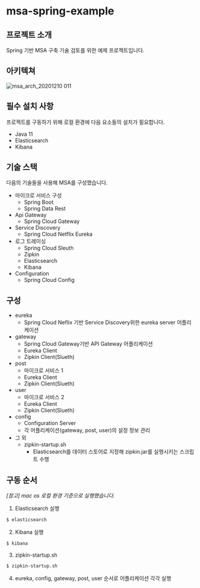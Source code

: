 # msa-spring-example
## 프로젝트 소개
Spring 기반 MSA 구축 기술 검토를 위한 예제 프로젝트입니다.
## 아키텍쳐
![msa_arch_20201210 011](https://user-images.githubusercontent.com/46879746/101721530-851e1980-3aeb-11eb-998c-4df1e5d8596b.jpeg)
## 필수 설치 사항
프로젝트를 구동하기 위해 로컬 환경에 다음 요소들의 설치가 필요합니다.
- Java 11
- Elasticsearch
- Kibana
## 기술 스택
다음의 기술들을 사용해 MSA를 구성했습니다.
- 마이크로 서비스 구성
	- Spring Boot
	- Spring Data Rest
- Api Gateway
	- Spring Cloud Gateway
- Service Discovery
	- Spring Cloud Netflix Eureka
- 로그 트레이싱
	- Spring Cloud Sleuth  
	- Zipkin
	- Elasticsearch
	- Kibana
- Configuration
	- Spring Cloud Config
## 구성
- eureka
	- Spring Cloud Neflix 기반 Service Discovery위한 eureka server 어플리케이션
- gateway
	 - Spring Cloud Gateway기반 API Gateway 어플리케이션
	 - Eureka Client
	 - Zipkin Client(Slueth)
- post
	 - 마이크로 서비스 1
	 - Eureka Client
	 - Zipkin Client(Slueth)
- user
	 - 마이크로 서비스 2
	 - Eureka Client
	 - Zipkin Client(Slueth)
- config
 	 - Configuration Server
	 - 각 어플리케이션(gateway, post, user)의 설정 정보 관리
- 그 외
	 - zipkin-startup.sh
	 	- Elasticsearch를 데이터 스토어로 지정해 zipkin.jar를 실행시키는 스크립트 수행
## 구동 순서
*[참고] mac os 로컬 환경 기준으로 실행했습니다.*

1. Elasticsearch 실행
```bash 
$ elasticsearch
```
2. Kibana 실행
```bash 
$ kibana
```
3. zipkin-startup.sh
```bash 
$ zipkin-startup.sh
```
4. eureka, config, gateway, post, user 순서로 어플리케이션 각각 실행
